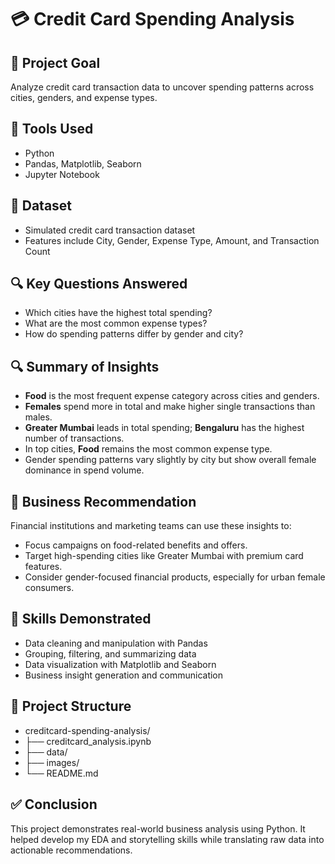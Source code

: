 # 💳 Credit Card Spending Analysis

## 📌 Project Goal
Analyze credit card transaction data to uncover spending patterns across cities, genders, and expense types.

## 🧰 Tools Used
- Python
- Pandas, Matplotlib, Seaborn
- Jupyter Notebook

## 📂 Dataset
- Simulated credit card transaction dataset
- Features include City, Gender, Expense Type, Amount, and Transaction Count

## 🔍 Key Questions Answered
- Which cities have the highest total spending?
- What are the most common expense types?
- How do spending patterns differ by gender and city?

## 🔍 Summary of Insights
- **Food** is the most frequent expense category across cities and genders.
- **Females** spend more in total and make higher single transactions than males.
- **Greater Mumbai** leads in total spending; **Bengaluru** has the highest number of transactions.
- In top cities, **Food** remains the most common expense type.
- Gender spending patterns vary slightly by city but show overall female dominance in spend volume.

## 📌 Business Recommendation
Financial institutions and marketing teams can use these insights to:
- Focus campaigns on food-related benefits and offers.
- Target high-spending cities like Greater Mumbai with premium card features.
- Consider gender-focused financial products, especially for urban female consumers.

## 🧠 Skills Demonstrated
- Data cleaning and manipulation with Pandas
- Grouping, filtering, and summarizing data
- Data visualization with Matplotlib and Seaborn
- Business insight generation and communication

## 📁 Project Structure
-  creditcard-spending-analysis/
- ├── creditcard_analysis.ipynb
- ├── data/
- ├── images/
- └── README.md


## ✅ Conclusion
This project demonstrates real-world business analysis using Python. It helped develop my EDA and storytelling skills while translating raw data into actionable recommendations.

